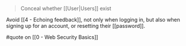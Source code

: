 > Conceal whether [[User|Users]] exist

Avoid [[4 - Echoing feedback]], not only when logging in, but also when signing up for an account, or resetting their [[password]].

#quote on [[0 - Web Security Basics]]
